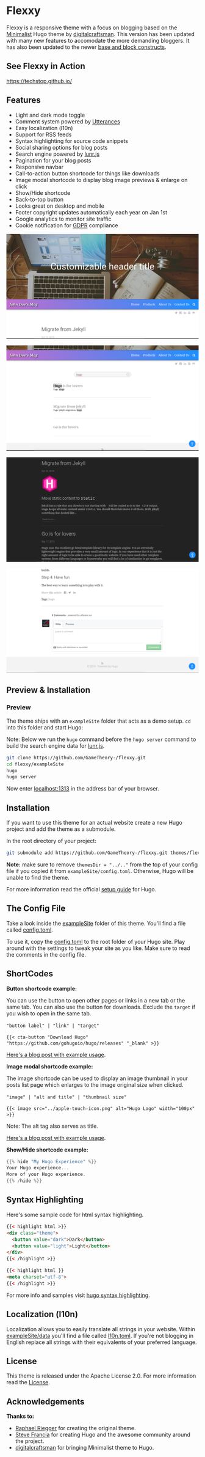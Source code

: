 # Flexxy

Flexxy is a responsive theme with a focus on blogging based on the
[Minimalist](https://github.com/digitalcraftsman/hugo-minimalist-theme)
Hugo theme by [digitalcraftsman](https://github.com/digitalcraftsman). This version has been updated with many new features to accomodate the more demanding bloggers. It has also been updated to the newer [base and block constructs](https://gohugo.io/templates/base/).

## See Flexxy in Action

<https://techstop.github.io/>

## Features

- Light and dark mode toggle
- Comment system powered by [Utterances](https://utteranc.es/)
- Easy localization (l10n)
- Support for RSS feeds
- Syntax highlighting for source code snippets
- Social sharing options for blog posts
- Search engine powered by [lunr.js](https://lunrjs.com/)
- Pagination for your blog posts
- Responsive navbar
- Call-to-action button shortcode for things like downloads
- Image modal shortcode to display blog image previews & enlarge on click
- Show/Hide shortcode
- Back-to-top button
- Looks great on desktop and mobile
- Footer copyright updates automatically each year on Jan 1st
- Google analytics to monitor site traffic
- Cookie notification for [GDPR](https://eugdpr.org/) compliance

![screenshot](images/screenshot0.png)

![screenshot](images/screenshot1.png)

![screenshot](images/screenshot2.png)

![screenshot](images/screenshot3.png)

## Preview & Installation

### Preview

The theme ships with an `exampleSite` folder that acts as a demo setup.
`cd` into this folder and start Hugo:

Note: Below we run the `hugo` command before the `hugo server` command to build the search engine data for [lunr.js](https://lunrjs.com/).

```bash
git clone https://github.com/GameTheory-/flexxy.git
cd flexxy/exampleSite
hugo
hugo server
```

Now enter [localhost:1313](http://localhost:1313/) in the address bar of your browser.

## Installation

If you want to use this theme for an actual website create a new Hugo project and add the theme as a submodule.

In the root directory of your project:

```bash
git submodule add https://github.com/GameTheory-/flexxy.git themes/flexxy
```

**Note:** make sure to remove `themesDir = "../.."` from the top of your config file if you copied it from `exampleSite/config.toml`. Otherwise, Hugo will be unable to find the theme.

For more information read the official [setup guide](https://gohugo.io/overview/installing/) for Hugo.

## The Config File

Take a look inside the [exampleSite](https://github.com/GameTheory-/flexxy/tree/master/exampleSite) folder of this theme.
You'll find a file called [config.toml](https://github.com/GameTheory-/flexxy/blob/master/exampleSite/config.toml).

To use it, copy the [config.toml](https://github.com/GameTheory-/flexxy/blob/master/exampleSite/config.toml) to the root folder of your Hugo site.
Play around with the settings to tweak your site as you like. Make sure to read the comments in the config file.

## ShortCodes

**Button shortcode example:**

You can use the button to open other pages or links in a new tab or the same tab. You can also use the button for downloads. Exclude the `target` if you wish to open in the same tab.

`"button label" | "link" | "target"`

```golang
{{< cta-button "Download Hugo" "https://github.com/gohugoio/hugo/releases" "_blank" >}}
```

[Here's a blog post with example usage](https://github.com/GameTheory-/flexxy/blob/master/exampleSite/content/post/hugo-is-for-lovers.md).

**Image modal shortcode example:**

The image shortcode can be used to display an image thumbnail in your posts list page which enlarges to the image original size when clicked.

`"image" | "alt and title" | "thumbnail size"`

```golang
{{< image src="../apple-touch-icon.png" alt="Hugo Logo" width="100px" >}}
```

Note: The alt tag also serves as title.

[Here's a blog post with example usage](https://github.com/GameTheory-/flexxy/blob/master/exampleSite/content/post/migrate-from-jekyll.md).

**Show/Hide shortcode example:**

```go
{{% hide "My Hugo Experience" %}}
Your Hugo experience...
More of your Hugo experience.
{{% /hide %}}
```

## Syntax Highlighting

Here's some sample code for html syntax highlighting.

```html
{{< highlight html >}}
<div class="theme">
  <button value="dark">Dark</button>
  <button value="light">Light</button>
</div>
{{< /highlight >}}
```

```html
{{< highlight html }}
<meta charset="utf-8">
{{< /highlight >}}
```

For more info and samples visit [hugo syntax highlighting](https://gohugo.io/content-management/syntax-highlighting/).

## Localization (l10n)

Localization allows you to easily translate all strings in your website.
Within [exampleSite/data](https://github.com/GameTheory-/flexxy/tree/master/exampleSite/data) you'll find a file called [l10n.toml](https://github.com/GameTheory-/flexxy/tree/master/exampleSite/datal10n.toml).
If you're not blogging in English replace all strings with their equivalents of your preferred language.

## License

This theme is released under the Apache License 2.0.
For more information read the [License](https://github.com/GameTheory-/flexxy/blob/master/LICENSE.md).

## Acknowledgements

**Thanks to:**

- [Raphael Riegger](https://github.com/rriegger) for creating the original theme.
- [Steve Francia](https://github.com/spf13) for creating Hugo and the awesome community around the project.
- [digitalcraftsman](https://github.com/digitalcraftsman) for bringing Minimalist theme to Hugo.
